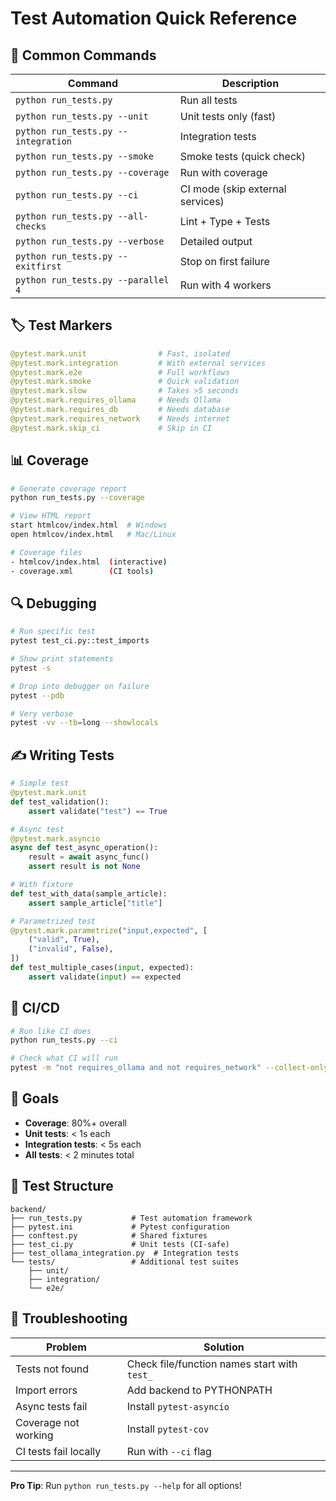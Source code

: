# Test Automation Quick Reference

## 🎯 Common Commands

| Command | Description |
|---------|-------------|
| `python run_tests.py` | Run all tests |
| `python run_tests.py --unit` | Unit tests only (fast) |
| `python run_tests.py --integration` | Integration tests |
| `python run_tests.py --smoke` | Smoke tests (quick check) |
| `python run_tests.py --coverage` | Run with coverage |
| `python run_tests.py --ci` | CI mode (skip external services) |
| `python run_tests.py --all-checks` | Lint + Type + Tests |
| `python run_tests.py --verbose` | Detailed output |
| `python run_tests.py --exitfirst` | Stop on first failure |
| `python run_tests.py --parallel 4` | Run with 4 workers |

## 🏷️ Test Markers

```python
@pytest.mark.unit                # Fast, isolated
@pytest.mark.integration         # With external services
@pytest.mark.e2e                 # Full workflows
@pytest.mark.smoke               # Quick validation
@pytest.mark.slow                # Takes >5 seconds
@pytest.mark.requires_ollama     # Needs Ollama
@pytest.mark.requires_db         # Needs database
@pytest.mark.requires_network    # Needs internet
@pytest.mark.skip_ci             # Skip in CI
```

## 📊 Coverage

```bash
# Generate coverage report
python run_tests.py --coverage

# View HTML report
start htmlcov/index.html  # Windows
open htmlcov/index.html   # Mac/Linux

# Coverage files
- htmlcov/index.html  (interactive)
- coverage.xml        (CI tools)
```

## 🔍 Debugging

```bash
# Run specific test
pytest test_ci.py::test_imports

# Show print statements
pytest -s

# Drop into debugger on failure
pytest --pdb

# Very verbose
pytest -vv --tb=long --showlocals
```

## ✍️ Writing Tests

```python
# Simple test
@pytest.mark.unit
def test_validation():
    assert validate("test") == True

# Async test
@pytest.mark.asyncio
async def test_async_operation():
    result = await async_func()
    assert result is not None

# With fixture
def test_with_data(sample_article):
    assert sample_article["title"]

# Parametrized test
@pytest.mark.parametrize("input,expected", [
    ("valid", True),
    ("invalid", False),
])
def test_multiple_cases(input, expected):
    assert validate(input) == expected
```

## 🚀 CI/CD

```bash
# Run like CI does
python run_tests.py --ci

# Check what CI will run
pytest -m "not requires_ollama and not requires_network" --collect-only
```

## 🎯 Goals

- **Coverage**: 80%+ overall
- **Unit tests**: < 1s each
- **Integration tests**: < 5s each
- **All tests**: < 2 minutes total

## 📁 Test Structure

```
backend/
├── run_tests.py           # Test automation framework
├── pytest.ini             # Pytest configuration
├── conftest.py            # Shared fixtures
├── test_ci.py             # Unit tests (CI-safe)
├── test_ollama_integration.py  # Integration tests
└── tests/                 # Additional test suites
    ├── unit/
    ├── integration/
    └── e2e/
```

## 🔧 Troubleshooting

| Problem | Solution |
|---------|----------|
| Tests not found | Check file/function names start with `test_` |
| Import errors | Add backend to PYTHONPATH |
| Async tests fail | Install `pytest-asyncio` |
| Coverage not working | Install `pytest-cov` |
| CI tests fail locally | Run with `--ci` flag |

---

**Pro Tip**: Run `python run_tests.py --help` for all options!
